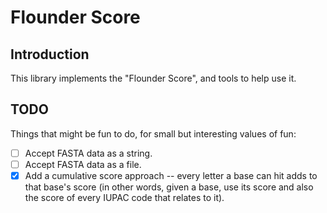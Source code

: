 # Flounder Score

## Introduction

This library implements the "Flounder Score", and tools to help use it.

## TODO

Things that might be fun to do, for small but interesting values of fun:

- [ ] Accept FASTA data as a string.
- [ ] Accept FASTA data as a file.
- [X] Add a cumulative score approach -- every letter a base can hit adds to
      that base's score (in other words, given a base, use its score and
      also the score of every IUPAC code that relates to it).

[//]: # (README.md ends here)
